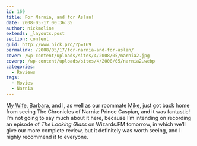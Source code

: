 ```yaml
---
id: 169
title: For Narnia, and for Aslan!
date: 2008-05-17 00:36:35
author: nickmoline
extends: _layouts.post
section: content
guid: http://www.nick.pro/?p=169
permalink: /2008/05/17/for-narnia-and-for-aslan/
cover: /wp-content/uploads/sites/4/2008/05/narnia2.jpg
coverp: /wp-content/uploads/sites/4/2008/05/narnia2.webp
categories:
  - Reviews
tags:
  - Movies
  - Narnia
---
```

[My Wife, Barbara](http://www.barbara.pro), and I, as well as our roommate [Mike](http://www.goosite.net/), just got back home from seeing <span class="removed_link" title="http://disney.go.com/disneypictures/narnia/">The Chronicles of Narnia: Prince Caspian</span>, and it was fantastic! I&#8217;m not going to say much about it here, because I&#8217;m intending on recording an episode of _The Looking Glass_ on Wizards.FM tomorrow, in which we&#8217;ll give our more complete review, but it definitely was worth seeing, and I highly recommend it to everyone.
